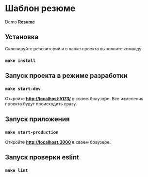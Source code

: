# Шаблон резюме

Demo [**Resume**](https://front-end-entrance-exam.vercel.app/)

## Установка

Склонируйте репозиторий и в папке проекта выполните команду

### `make install`

## Запуск проекта в режиме разработки

### `make start-dev`

Откройте [**http://localhost:5173/**](http://localhost:5173/) в своем браузере.
Все изменения проекта будут происходить сразу.

## Запуск приложения

### `make start-production`

Откройте [**http://localhost:3000**](http://localhost:3000) в своем браузере.

## Запуск проверки eslint

### `make lint`
